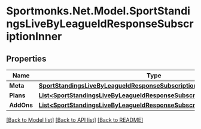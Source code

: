 # Sportmonks.Net.Model.SportStandingsLiveByLeagueIdResponseSubscriptionInner

## Properties

Name | Type | Description | Notes
------------ | ------------- | ------------- | -------------
**Meta** | [**SportStandingsLiveByLeagueIdResponseSubscriptionInnerMeta**](SportStandingsLiveByLeagueIdResponseSubscriptionInnerMeta.md) |  | [optional] 
**Plans** | [**List&lt;SportStandingsLiveByLeagueIdResponseSubscriptionInnerPlansInner&gt;**](SportStandingsLiveByLeagueIdResponseSubscriptionInnerPlansInner.md) |  | [optional] 
**AddOns** | [**List&lt;SportStandingsLiveByLeagueIdResponseSubscriptionInnerAddOnsInner&gt;**](SportStandingsLiveByLeagueIdResponseSubscriptionInnerAddOnsInner.md) |  | [optional] 

[[Back to Model list]](../README.md#documentation-for-models) [[Back to API list]](../README.md#documentation-for-api-endpoints) [[Back to README]](../README.md)

